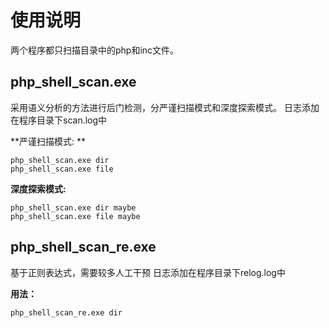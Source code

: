 # 使用说明 
两个程序都只扫描目录中的php和inc文件。

## php_shell_scan.exe
采用语义分析的方法进行后门检测，分严谨扫描模式和深度探索模式。
日志添加在程序目录下scan.log中

**严谨扫描模式: **
>
	php_shell_scan.exe dir
	php_shell_scan.exe file

**深度探索模式:**
>
	php_shell_scan.exe dir maybe
	php_shell_scan.exe file maybe


## php_shell_scan_re.exe
基于正则表达式，需要较多人工干预
日志添加在程序目录下relog.log中

**用法：**
>
	php_shell_scan_re.exe dir
